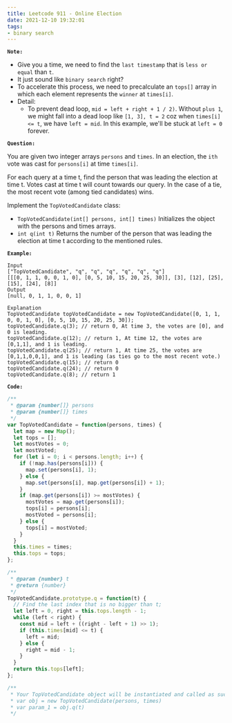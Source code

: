 ```yaml
---
title: Leetcode 911 - Online Election
date: 2021-12-10 19:32:01
tags:
- binary search
---
```

**`Note:`**
- Give you a time, we need to find the `last timestamp` that is `less or equal` than `t`.
- It just sound like `binary search` right?
- To accelerate this process, we need to precalculate an `tops[]` array in which each element represents the `winner` at `times[i]`.
- Detail: 
  - To prevent dead loop, `mid = left + right + 1 / 2)`. Without `plus 1`, we might fall into a dead loop like `[1, 3], t = 2` coz when `times[i] <= t`, we have `left = mid`. In this example, we'll be stuck at `left = 0` forever.

**`Question:`**

You are given two integer arrays `persons` and `times`. In an election, the `ith` vote was cast for `persons[i]` at time `times[i]`.

For each query at a time t, find the person that was leading the election at time t. Votes cast at time t will count towards our query. In the case of a tie, the most recent vote (among tied candidates) wins.

Implement the `TopVotedCandidate` class:

- `TopVotedCandidate(int[] persons, int[] times)` Initializes the object with the persons and times arrays.
- `int q(int t)` Returns the number of the person that was leading the election at time t according to the mentioned rules.

**`Example:`**
```
Input
["TopVotedCandidate", "q", "q", "q", "q", "q", "q"]
[[[0, 1, 1, 0, 0, 1, 0], [0, 5, 10, 15, 20, 25, 30]], [3], [12], [25], [15], [24], [8]]
Output
[null, 0, 1, 1, 0, 0, 1]

Explanation
TopVotedCandidate topVotedCandidate = new TopVotedCandidate([0, 1, 1, 0, 0, 1, 0], [0, 5, 10, 15, 20, 25, 30]);
topVotedCandidate.q(3); // return 0, At time 3, the votes are [0], and 0 is leading.
topVotedCandidate.q(12); // return 1, At time 12, the votes are [0,1,1], and 1 is leading.
topVotedCandidate.q(25); // return 1, At time 25, the votes are [0,1,1,0,0,1], and 1 is leading (as ties go to the most recent vote.)
topVotedCandidate.q(15); // return 0
topVotedCandidate.q(24); // return 0
topVotedCandidate.q(8); // return 1
```

**`Code:`**
```javascript
/**
 * @param {number[]} persons
 * @param {number[]} times
 */
var TopVotedCandidate = function(persons, times) {
  let map = new Map();
  let tops = [];
  let mostVotes = 0;
  let mostVoted;
  for (let i = 0; i < persons.length; i++) {
    if (!map.has(persons[i])) {
      map.set(persons[i], 1);
    } else {
      map.set(persons[i], map.get(persons[i]) + 1);
    }
    if (map.get(persons[i]) >= mostVotes) {
      mostVotes = map.get(persons[i]);
      tops[i] = persons[i];
      mostVoted = persons[i];
    } else {
      tops[i] = mostVoted;
    }
  }
  this.times = times;
  this.tops = tops;
};

/** 
 * @param {number} t
 * @return {number}
 */
TopVotedCandidate.prototype.q = function(t) {
  // Find the last index that is no bigger than t;
  let left = 0, right = this.tops.length - 1;
  while (left < right) {
    const mid = left + ((right - left + 1) >> 1);
    if (this.times[mid] <= t) {
      left = mid;
    } else {
      right = mid - 1;
    }
  }
  return this.tops[left];
};

/**
 * Your TopVotedCandidate object will be instantiated and called as such:
 * var obj = new TopVotedCandidate(persons, times)
 * var param_1 = obj.q(t)
 */
```